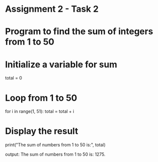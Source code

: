 # Assignment 2 - Task 2
# Program to find the sum of integers from 1 to 50

# Initialize a variable for sum
total = 0

# Loop from 1 to 50
for i in range(1, 51):
    total = total + i

# Display the result
print("The sum of numbers from 1 to 50 is:", total)

output:
The sum of numbers from 1 to 50 is: 1275.
